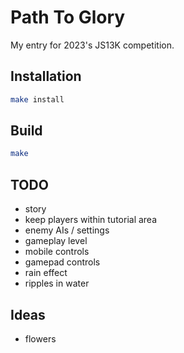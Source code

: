 # Path To Glory

My entry for 2023's JS13K competition.

## Installation

```sh
make install
```

## Build

```sh
make
```

## TODO

- story
- keep players within tutorial area
- enemy AIs / settings
- gameplay level
- mobile controls
- gamepad controls
- rain effect
- ripples in water

## Ideas

- flowers
